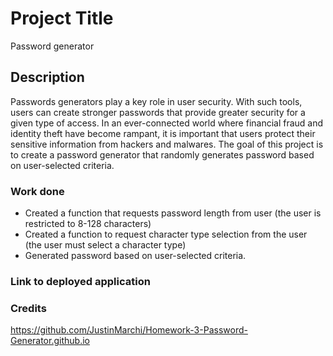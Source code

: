 # Project Title
Password generator
 
 ## Description
 Passwords generators play a key role in user security. With such tools, users can create stronger passwords that provide greater security for a given type of access. In an ever-connected world where financial fraud and identity theft have become rampant, it is important that users protect their sensitive information from hackers and malwares. The goal of this project is to create a password generator that randomly generates password based on user-selected criteria.

 ### Work done 
 - Created a function that requests password length from user (the user is restricted to 8-128 characters)
 - Created a function to request character type selection from the user (the user must select a character type)
 - Generated password based on user-selected criteria.

 ### Link to deployed application
 


 ### Credits
 https://github.com/JustinMarchi/Homework-3-Password-Generator.github.io
